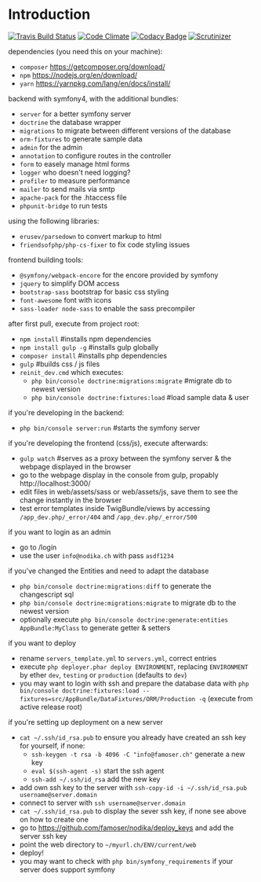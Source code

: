 Introduction
======

[![Travis Build Status](https://travis-ci.org/famoser/nodika.svg?branch=master)](https://travis-ci.org/famoser/nodika)
[![Code Climate](https://codeclimate.com/github/famoser/nodika/badges/gpa.svg)](https://codeclimate.com/github/famoser/nodika)
[![Codacy Badge](https://api.codacy.com/project/badge/Grade/0049282fe1b3437ba8321ec244a3ea93)](https://www.codacy.com/app/famoser/SyncApi-Webpage?utm_source=github.com&amp;utm_medium=referral&amp;utm_content=famoser/nodika&amp;utm_campaign=Badge_Grade)
[![Scrutinizer](https://scrutinizer-ci.com/g/famoser/nodika/badges/quality-score.png?b=master)](https://scrutinizer-ci.com/g/famoser/nodika)

dependencies (you need this on your machine):
 - `composer` https://getcomposer.org/download/
 - `npm` https://nodejs.org/en/download/
 - `yarn` https://yarnpkg.com/lang/en/docs/install/

backend with symfony4, with the additional bundles:
 - `server` for a better symfony server
 - `doctrine` the database wrapper 
 - `migrations` to migrate between different versions of the database
 - `orm-fixtures` to generate sample data
 - `admin` for the admin
 - `annotation` to configure routes in the controller
 - `form` to easely manage html forms
 - `logger` who doesn't need logging?
 - `profiler` to measure performance
 - `mailer` to send mails via smtp
 - `apache-pack` for the .htaccess file
 - `phpunit-bridge` to run tests

using the following libraries:
 - `erusev/parsedown` to convert markup to html
 - `friendsofphp/php-cs-fixer` to fix code styling issues
  
frontend building tools:
 - `@symfony/webpack-encore` for the encore provided by symfony
 - `jquery` to simplify DOM access
 - `bootstrap-sass` bootstrap for basic css styling
 - `font-awesome` font with icons
 - `sass-loader node-sass` to enable the sass precompiler

after first pull, execute from project root:
 - `npm install` #installs npm dependencies
 - `npm install gulp -g` #installs gulp globally 
 - `composer install` #installs php dependencies
 - `gulp` #builds css / js files
 - `reinit_dev.cmd` which executes:
	- `php bin/console doctrine:migrations:migrate` #migrate db to newest version
	- `php bin/console doctrine:fixtures:load` #load sample data & user
 
if you're developing in the backend:
 - `php bin/console server:run` #starts the symfony server
 
if you're developing the frontend (css/js), execute afterwards:
 - `gulp watch` #serves as a proxy between the symfony server & the webpage displayed in the browser
 - go to the webpage display in the console from gulp, propably http://localhost:3000/
 - edit files in web/assets/sass or web/assets/js, save them to see the change instantly in the browser
 - test error templates inside TwigBundle/views by accessing `/app_dev.php/_error/404` and `/app_dev.php/_error/500`
 
if you want to login as an admin
 - go to /login
 - use the user `info@nodika.ch` with pass `asdf1234`
 
if you've changed the Entities and need to adapt the database
 - `php bin/console doctrine:migrations:diff` to generate the changescript sql
 - `php bin/console doctrine:migrations:migrate` to migrate db to the newest version
 - optionally execute `php bin/console doctrine:generate:entities AppBundle:MyClass` to generate getter & setters
 
if you want to deploy
 - rename `servers_template.yml` to `servers.yml`, correct entries
 - execute `php deployer.phar deploy ENVIRONMENT`, replacing `ENVIRONMENT` by ether `dev`, `testing` or `production` (defaults to `dev`) 
 - you may want to login with ssh and prepare the database data with `php bin/console doctrine:fixtures:load --fixtures=src/AppBundle/DataFixtures/ORM/Production -q` (execute from active release root)
 
if you're setting up deployment on a new server
 - `cat ~/.ssh/id_rsa.pub` to ensure you already have created an ssh key for yourself, if none:
    - `ssh-keygen -t rsa -b 4096 -C "info@famoser.ch"` generate a new key
    - `eval $(ssh-agent -s)` start the ssh agent
    - `ssh-add ~/.ssh/id_rsa` add the new key
 - add own ssh key to the server with `ssh-copy-id -i ~/.ssh/id_rsa.pub username@server.domain` 
 - connect to server with `ssh username@server.domain`
 - `cat ~/.ssh/id_rsa.pub` to display the sever ssh key, if none see above on how to create one
 - go to https://github.com/famoser/nodika/deploy_keys and add the server ssh key
 - point the web directory to `~/myurl.ch/ENV/current/web`
 - deploy!
 - you may want to check with `php bin/symfony_requirements` if your server does support symfony